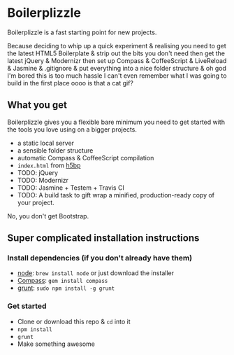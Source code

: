 # Boilerplizzle

Boilerplizzle is a fast starting point for new projects.

Because deciding to whip up a quick experiment & realising you need to
get the latest HTML5 Boilerplate & strip out the bits you don't need 
then get the latest jQuery & Modernizr then
set up Compass & CoffeeScript & LiveReload & Jasmine & .gitignore 
& put everything into a nice folder structure & oh god I'm bored this is
too much hassle I can't even remember what I was going to build in the
first place oooo is that a cat gif?

## What you get
Boilerplizzle gives you a flexible bare minimum you need to get started with the tools you love using on a bigger projects.
- a static local server
- a sensible folder structure
- automatic Compass & CoffeeScript compilation
- `index.html` from [h5bp](http://html5boilerplate.com/) 
- TODO: jQuery
- TODO: Modernizr
- TODO: Jasmine + Testem + Travis CI
- TODO: A build task to gift wrap a minified, production-ready copy of your project.

No, you don't get Bootstrap.

## Super complicated installation instructions

### Install dependencies (if you don't already have them)
- [node](http://nodejs.org/): `brew install node` or just download the installer
- [Compass](http://compass-style.org/install/): `gem install compass`
- [grunt](http://gruntjs.com/): `sudo npm install -g grunt`

### Get started
- Clone or download this repo & `cd` into it
- `npm install`
- `grunt`
- Make something awesome



